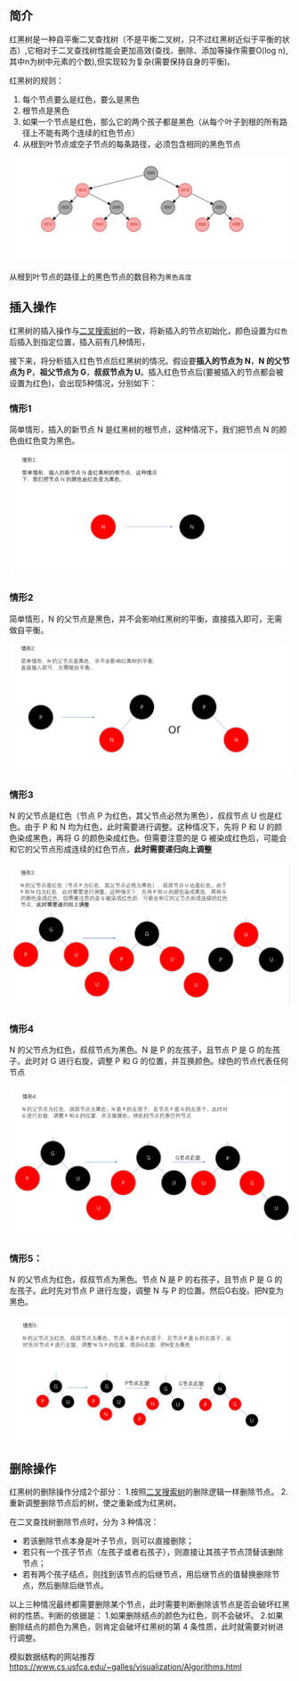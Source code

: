 ## 简介

红黑树是一种自平衡二叉查找树（不是平衡二叉树，只不过红黑树近似于平衡的状态）,它相对于二叉查找树性能会更加高效(查找、删除、添加等操作需要O(log n),其中n为树中元素的个数),但实现较为复杂(需要保持自身的平衡)。

红黑树的规则：

1. 每个节点要么是红色，要么是黑色
2. 根节点是黑色
3. 如果一个节点是红色，那么它的两个孩子都是黑色（从每个叶子到根的所有路径上不能有两个连续的红色节点）
4. 从根到叶节点或空子节点的每条路径，必须包含相同的黑色节点



![image-20220408225216360](./img/image-20220408225216360.png)

从根到叶节点的路径上的黑色节点的数目称为`黑色高度`

## 插入操作

红黑树的插入操作与[二叉搜索树](https://www.jianshu.com/p/59701ade8082)的一致，将新插入的节点初始化，颜色设置为`红色`后插入到指定位置，插入前有几种情形，

接下来，将分析插入红色节点后红黑树的情况。假设要**插入的节点为 N**，**N 的父节点为 P**，**祖父节点为 G**，**叔叔节点为 U**。插入红色节点后(要被插入的节点都会被设置为红色)，会出现5种情况，分别如下：

### 情形1

简单情形，插入的新节点 N 是红黑树的根节点，这种情况下，我们把节点 N 的颜色由红色变为黑色。

![image-20220408231123453](./img/image-20220408231123453.png)



### 情形2

简单情形，N 的父节点是黑色，并不会影响红黑树的平衡，直接插入即可，无需做自平衡。

![image-20220408231200621](./img/image-20220408231200621.png)





### 情形3

N 的父节点是红色（节点 P 为红色，其父节点必然为黑色），叔叔节点 U 也是红色。由于 P 和 N 均为红色，此时需要进行调整。这种情况下，先将 P 和 U 的颜色染成黑色，再将 G 的颜色染成红色。但需要注意的是 G 被染成红色后，可能会和它的父节点形成连续的红色节点，**此时需要递归向上调整**

![image-20220408231753396](./img/image-20220408231753396.png)



### 情形4

N 的父节点为红色，叔叔节点为黑色。N 是 P 的左孩子，且节点 P 是 G 的左孩子。此时对 G 进行右旋，调整 P 和 G 的位置，并互换颜色。绿色的节点代表任何节点

![image-20220408232417598](./img/image-20220408232417598.png)



### 情形5：

N 的父节点为红色，叔叔节点为黑色。节点 N 是 P 的右孩子，且节点 P 是 G 的左孩子。此时先对节点 P 进行左旋，调整 N 与 P 的位置。然后G右旋。把N变为黑色。

![image-20220408233128052](./img/image-20220408233128052.png)





## 删除操作

红黑树的删除操作分成2个部分：
1.按照[二叉搜索树](https://www.jianshu.com/p/59701ade8082)的删除逻辑一样删除节点。
2.重新调整删除节点后的树，使之重新成为红黑树。

在二叉查找树删除节点时，分为 3 种情况：

- 若该删除节点本身是叶子节点，则可以直接删除；
- 若只有一个孩子节点（左孩子或者右孩子），则直接让其孩子节点顶替该删除节点；
- 若有两个孩子结点，则找到该节点的后继节点，用后继节点的值替换删除节点，然后删除后继节点。

以上三种情况最终都需要删除某个节点，此时需要判断删除该节点是否会破坏红黑树的性质。判断的依据是：
1.如果删除结点的颜色为红色，则不会破坏。
2.如果删除结点的颜色为黑色，则肯定会破坏红黑树的第 4 条性质，此时就需要对树进行调整。



































模拟数据结构的网站推荐 https://www.cs.usfca.edu/~galles/visualization/Algorithms.html